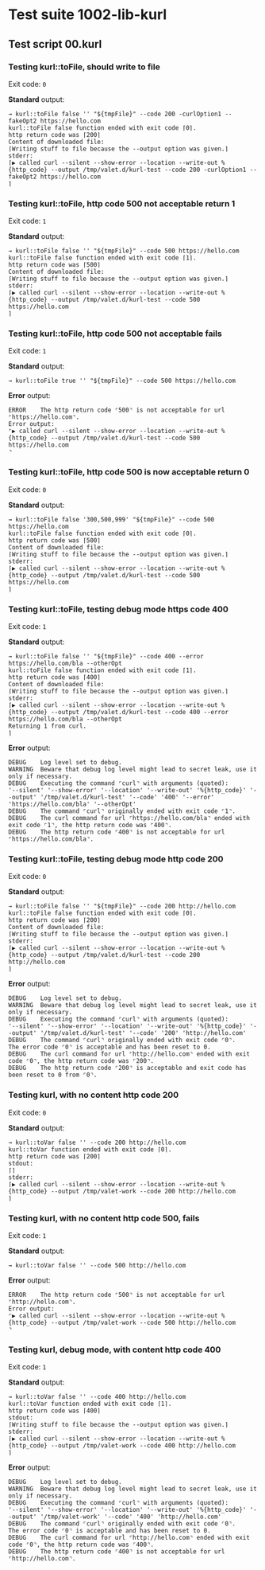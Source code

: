# Test suite 1002-lib-kurl

## Test script 00.kurl

### Testing kurl::toFile, should write to file

Exit code: `0`

**Standard** output:

```plaintext
→ kurl::toFile false '' "${tmpFile}" --code 200 -curlOption1 --fakeOpt2 https://hello.com
kurl::toFile false function ended with exit code ⌈0⌉.
http return code was ⌈200⌉
Content of downloaded file:
⌈Writing stuff to file because the --output option was given.⌉
stderr:
⌈▶ called curl --silent --show-error --location --write-out %{http_code} --output /tmp/valet.d/kurl-test --code 200 -curlOption1 --fakeOpt2 https://hello.com
⌉
```

### Testing kurl::toFile, http code 500 not acceptable return 1

Exit code: `1`

**Standard** output:

```plaintext
→ kurl::toFile false '' "${tmpFile}" --code 500 https://hello.com
kurl::toFile false function ended with exit code ⌈1⌉.
http return code was ⌈500⌉
Content of downloaded file:
⌈Writing stuff to file because the --output option was given.⌉
stderr:
⌈▶ called curl --silent --show-error --location --write-out %{http_code} --output /tmp/valet.d/kurl-test --code 500 https://hello.com
⌉
```

### Testing kurl::toFile, http code 500 not acceptable fails

Exit code: `1`

**Standard** output:

```plaintext
→ kurl::toFile true '' "${tmpFile}" --code 500 https://hello.com
```

**Error** output:

```log
ERROR    The http return code ⌜500⌝ is not acceptable for url ⌜https://hello.com⌝.
Error output:
⌜▶ called curl --silent --show-error --location --write-out %{http_code} --output /tmp/valet.d/kurl-test --code 500 https://hello.com
⌝
```

### Testing kurl::toFile, http code 500 is now acceptable return 0

Exit code: `0`

**Standard** output:

```plaintext
→ kurl::toFile false '300,500,999' "${tmpFile}" --code 500 https://hello.com
kurl::toFile false function ended with exit code ⌈0⌉.
http return code was ⌈500⌉
Content of downloaded file:
⌈Writing stuff to file because the --output option was given.⌉
stderr:
⌈▶ called curl --silent --show-error --location --write-out %{http_code} --output /tmp/valet.d/kurl-test --code 500 https://hello.com
⌉
```

### Testing kurl::toFile, testing debug mode https code 400

Exit code: `1`

**Standard** output:

```plaintext
→ kurl::toFile false '' "${tmpFile}" --code 400 --error https://hello.com/bla --otherOpt
kurl::toFile false function ended with exit code ⌈1⌉.
http return code was ⌈400⌉
Content of downloaded file:
⌈Writing stuff to file because the --output option was given.⌉
stderr:
⌈▶ called curl --silent --show-error --location --write-out %{http_code} --output /tmp/valet.d/kurl-test --code 400 --error https://hello.com/bla --otherOpt
Returning 1 from curl.
⌉
```

**Error** output:

```log
DEBUG    Log level set to debug.
WARNING  Beware that debug log level might lead to secret leak, use it only if necessary.
DEBUG    Executing the command ⌜curl⌝ with arguments (quoted): 
'--silent' '--show-error' '--location' '--write-out' '%{http_code}' '--output' '/tmp/valet.d/kurl-test' '--code' '400' '--error' 'https://hello.com/bla' '--otherOpt'
DEBUG    The command ⌜curl⌝ originally ended with exit code ⌜1⌝.
DEBUG    The curl command for url ⌜https://hello.com/bla⌝ ended with exit code ⌜1⌝, the http return code was ⌜400⌝.
DEBUG    The http return code ⌜400⌝ is not acceptable for url ⌜https://hello.com/bla⌝.
```

### Testing kurl::toFile, testing debug mode http code 200

Exit code: `0`

**Standard** output:

```plaintext
→ kurl::toFile false '' "${tmpFile}" --code 200 http://hello.com
kurl::toFile false function ended with exit code ⌈0⌉.
http return code was ⌈200⌉
Content of downloaded file:
⌈Writing stuff to file because the --output option was given.⌉
stderr:
⌈▶ called curl --silent --show-error --location --write-out %{http_code} --output /tmp/valet.d/kurl-test --code 200 http://hello.com
⌉
```

**Error** output:

```log
DEBUG    Log level set to debug.
WARNING  Beware that debug log level might lead to secret leak, use it only if necessary.
DEBUG    Executing the command ⌜curl⌝ with arguments (quoted): 
'--silent' '--show-error' '--location' '--write-out' '%{http_code}' '--output' '/tmp/valet.d/kurl-test' '--code' '200' 'http://hello.com'
DEBUG    The command ⌜curl⌝ originally ended with exit code ⌜0⌝.
The error code ⌜0⌝ is acceptable and has been reset to 0.
DEBUG    The curl command for url ⌜http://hello.com⌝ ended with exit code ⌜0⌝, the http return code was ⌜200⌝.
DEBUG    The http return code ⌜200⌝ is acceptable and exit code has been reset to 0 from ⌜0⌝.
```

### Testing kurl, with no content http code 200

Exit code: `0`

**Standard** output:

```plaintext
→ kurl::toVar false '' --code 200 http://hello.com
kurl::toVar function ended with exit code ⌈0⌉.
http return code was ⌈200⌉
stdout:
⌈⌉
stderr:
⌈▶ called curl --silent --show-error --location --write-out %{http_code} --output /tmp/valet-work --code 200 http://hello.com
⌉
```

### Testing kurl, with no content http code 500, fails

Exit code: `1`

**Standard** output:

```plaintext
→ kurl::toVar false '' --code 500 http://hello.com
```

**Error** output:

```log
ERROR    The http return code ⌜500⌝ is not acceptable for url ⌜http://hello.com⌝.
Error output:
⌜▶ called curl --silent --show-error --location --write-out %{http_code} --output /tmp/valet-work --code 500 http://hello.com
⌝
```

### Testing kurl, debug mode, with content http code 400

Exit code: `1`

**Standard** output:

```plaintext
→ kurl::toVar false '' --code 400 http://hello.com
kurl::toVar function ended with exit code ⌈1⌉.
http return code was ⌈400⌉
stdout:
⌈Writing stuff to file because the --output option was given.⌉
stderr:
⌈▶ called curl --silent --show-error --location --write-out %{http_code} --output /tmp/valet-work --code 400 http://hello.com
⌉
```

**Error** output:

```log
DEBUG    Log level set to debug.
WARNING  Beware that debug log level might lead to secret leak, use it only if necessary.
DEBUG    Executing the command ⌜curl⌝ with arguments (quoted): 
'--silent' '--show-error' '--location' '--write-out' '%{http_code}' '--output' '/tmp/valet-work' '--code' '400' 'http://hello.com'
DEBUG    The command ⌜curl⌝ originally ended with exit code ⌜0⌝.
The error code ⌜0⌝ is acceptable and has been reset to 0.
DEBUG    The curl command for url ⌜http://hello.com⌝ ended with exit code ⌜0⌝, the http return code was ⌜400⌝.
DEBUG    The http return code ⌜400⌝ is not acceptable for url ⌜http://hello.com⌝.
```

